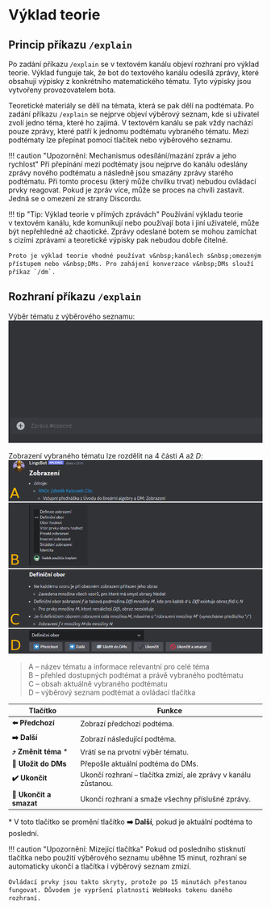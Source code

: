 # Výklad teorie

## Princip příkazu `/explain`

Po zadání příkazu `/explain` se v&nbsp;textovém kanálu objeví rozhraní pro výklad teorie. Výklad funguje tak, že bot do textového kanálu odesílá zprávy, které obsahují výpisky z&nbsp;konkrétního matematického tématu. Tyto výpisky jsou vytvořeny provozovatelem bota.

Teoretické materiály se dělí na témata, která se pak dělí na podtémata. Po zadání příkazu `/explain` se nejprve objeví výběrový seznam, kde si uživatel zvolí jedno téma, které ho zajímá. V&nbsp;textovém kanálu se pak vždy nachází pouze zprávy, které patří k&nbsp;jednomu podtématu vybraného tématu. Mezi podtématy lze přepínat pomocí tlačítek nebo výběrového seznamu.

!!! caution "Upozornění: Mechanismus odesílání/mazání zpráv a jeho rychlost"
    Při přepínání mezi podtématy jsou nejprve do kanálu odeslány zprávy nového podtématu a následně jsou smazány zprávy starého podtématu. Při tomto procesu (který může chvilku trvat) nebudou ovládací prvky reagovat. Pokud je zpráv více, může se proces na chvíli zastavit. Jedná se o&nbsp;omezení ze strany Discordu.

!!! tip "Tip: Výklad teorie v&nbsp;přímých zprávách"
    Používání výkladu teorie v&nbsp;textovém kanálu, kde komunikují nebo používají bota i jiní uživatelé, může být nepřehledné až chaotické. Zprávy odeslané botem se mohou zamíchat s&nbsp;cizími zprávami a teoretické výpisky pak nebudou dobře čitelné.

    Proto je výklad teorie vhodné používat v&nbsp;kanálech s&nbsp;omezeným přístupem nebo v&nbsp;DMs. Pro zahájení konverzace v&nbsp;DMs slouží příkaz `/dm`.

## Rozhraní příkazu `/explain`

Výběr tématu z&nbsp;výběrového seznamu:<br>
![g](../img/020201.gif)

Zobrazení vybraného tématu lze rozdělit na 4 části _A_ až _D_:<br>
![h](../img/020202.png)

<blockquote>A – název tématu a informace relevantní pro celé téma<br>B – přehled dostupných podtémat a právě vybraného podtématu<br>C – obsah aktuálně vybraného podtématu<br>D – výběrový seznam podtémat a ovládací tlačítka<br></blockquote>

Tlačítko|Funkce
---|---
__⬅️ Předchozí__|Zobrazí předchozí podtéma.
__➡️ Další__|Zobrazí následující podtéma.
__⤴️ Změnit téma__ *|Vrátí se na prvotní výběr tématu.
__📨 Uložit do DMs__|Přepošle aktuální podtéma do DMs.
__✔️ Ukončit__|Ukončí rozhraní – tlačítka zmizí, ale zprávy v&nbsp;kanálu zůstanou.
__🚫 Ukončit a smazat__|Ukončí rozhraní a smaže všechny příslušné zprávy.

*&nbsp;V toto tlačítko se promění tlačítko __➡️ Další__, pokud je aktuální podtéma to poslední.

!!! caution "Upozornění: Mizející tlačítka"
    Pokud od posledního stisknutí tlačítka nebo použití výběrového seznamu uběhne 15 minut, rozhraní se automaticky ukončí a tlačítka i výběrový seznam zmizí.

    Ovládací prvky jsou takto skryty, protože po 15 minutách přestanou fungovat. Důvodem je vypršení platnosti WebHooks tokenu daného rozhraní.

<script>const onHoverLeave = (event) => {let img = event.currentTarget;let src = img.src.slice(0, -3);if(event.type == "mouseenter"){src += "gif";}else{src += "png";}img.src = src;}
let images = document.querySelectorAll("img[alt='g']");images.forEach((img) => {if(img.src.endsWith(".gif")) {img.src = img.src.slice(0, -3) + "png";img.addEventListener("mouseenter", onHoverLeave);img.addEventListener("mouseleave", onHoverLeave);}});</script>
